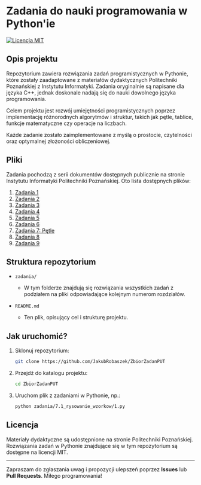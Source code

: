 # Zadania do nauki programowania w Python'ie
[![Licencja MIT](https://img.shields.io/badge/License-MIT-yellow.svg)](https://opensource.org/licenses/MIT)
## Opis projektu

Repozytorium zawiera rozwiązania zadań programistycznych w Pythonie, które zostały zaadaptowane z materiałów dydaktycznych Politechniki Poznańskiej z Instytutu Informatyki. Zadania oryginalnie są napisane dla języka C++, jednak doskonale nadają się do nauki dowolnego języka programowania.

Celem projektu jest rozwój umiejętności programistycznych poprzez implementację różnorodnych algorytmów i struktur, takich jak pętle, tablice, funkcje matematyczne czy operacje na liczbach.

Każde zadanie zostało zaimplementowane z myślą o prostocie, czytelności oraz optymalnej złożoności obliczeniowej.

## Pliki

Zadania pochodzą z serii dokumentów dostępnych publicznie na stronie Instytutu Informatyki Politechniki Poznańskiej. Oto lista dostępnych plików:

1. [Zadania 1](https://www.cs.put.poznan.pl/arybarczyk/1.pdf)
2. [Zadania 2](https://www.cs.put.poznan.pl/arybarczyk/2.pdf)
3. [Zadania 3](https://www.cs.put.poznan.pl/arybarczyk/3.pdf)
4. [Zadania 4](https://www.cs.put.poznan.pl/arybarczyk/4.pdf)
5. [Zadania 5](https://www.cs.put.poznan.pl/arybarczyk/5.pdf)
6. [Zadania 6](https://www.cs.put.poznan.pl/arybarczyk/6.pdf)
7. [Zadania 7: Pętle](https://www.cs.put.poznan.pl/arybarczyk/7.pdf)
8. [Zadania 8](https://www.cs.put.poznan.pl/arybarczyk/8.pdf)
9. [Zadania 9](https://www.cs.put.poznan.pl/arybarczyk/9.pdf)

## Struktura repozytorium

- `zadania/`
  - W tym folderze znajdują się rozwiązania wszystkich zadań z podziałem na pliki odpowiadające kolejnym numerom rozdziałów.

- `README.md`
  - Ten plik, opisujący cel i strukturę projektu.

## Jak uruchomić?

1. Sklonuj repozytorium:
   ```bash
   git clone https://github.com/JakubRobaszek/ZbiorZadanPUT
   ```

2. Przejdź do katalogu projektu:
   ```bash
   cd ZbiorZadanPUT
   ```

3. Uruchom plik z zadaniami w Pythonie, np.:
   ```bash
   python zadania/7.1_rysowanie_wzorkow/1.py
   ```

## Licencja

Materiały dydaktyczne są udostępnione na stronie Politechniki Poznańskiej. Rozwiązania zadań w Pythonie znajdujące się w tym repozytorium są dostępne na licencji MIT.

---

Zapraszam do zgłaszania uwag i propozycji ulepszeń poprzez **Issues** lub **Pull Requests**. Miłego programowania!
